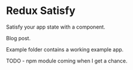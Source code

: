 # Redux Satisfy

Satisfy your app state with a component.

Blog post.

Example folder contains a working example app.

TODO - npm module coming when I get a chance.
